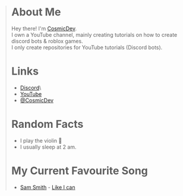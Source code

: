 > # __**About Me**__
>
> Hey there! I'm [CosmicDev](https://youtube.com/c/CosmicDev).\
> I own a YouTube channel, mainly creating tutorials on how to create discord bots & roblox games.\
> I only create repositories for YouTube tutorials (Discord bots).
>
> # __**Links**__
> * [Discord](https://discord.com/invite/EAUSe2UDxj)\
> * [YouTube](https://youtube.com/c/CosmicDev)
> * [@CosmicDev](https://twitter.com/CosmicDev360)
> 
> # __**Random Facts**__
> * I play the violin  🎻
> * I usually sleep at 2 am.
> 
> # __**My Current Favourite Song**__
> * [Sam Smith](https://open.spotify.com/artist/2wY79sveU1sp5g7SokKOiI?si=SVfi46TRRs-JvXgvXcqO6A) - [Like I can](https://open.spotify.com/track/2TeLIzFBe3hxkPR5FIQZut?si=4cc2ea886a894785)
